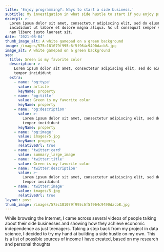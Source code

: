 ```yaml
---
title: 'Enjoy programming?: Ways to start a side business.'
subtitle: My investigation in what side hustle to start if you enjoy programming
excerpt: >-
  Lorem ipsum dolor sit amet, consectetur adipiscing elit, sed do eiusmod tempor
  incididunt ut labore et dolore magna aliqua. Ac ut consequat semper viverra
  nam libero justo laoreet sit.
date: '2021-08-04'
thumb_image_alt: A white gamepad on a green background
image: /images/575c181079f995c6f5f964c9490dacb8.jpg
image_alt: A white gamepad on a green background
seo:
  title: Green is my favorite color
  description: >-
    Lorem ipsum dolor sit amet, consectetur adipiscing elit, sed do eiusmod
    tempor incididunt
  extra:
    - name: 'og:type'
      value: article
      keyName: property
    - name: 'og:title'
      value: Green is my favorite color
      keyName: property
    - name: 'og:description'
      value: >-
        Lorem ipsum dolor sit amet, consectetur adipiscing elit, sed do eiusmod
        tempor incididunt
      keyName: property
    - name: 'og:image'
      value: images/5.jpg
      keyName: property
      relativeUrl: true
    - name: 'twitter:card'
      value: summary_large_image
    - name: 'twitter:title'
      value: Green is my favorite color
    - name: 'twitter:description'
      value: >-
        Lorem ipsum dolor sit amet, consectetur adipiscing elit, sed do eiusmod
        tempor incididunt
    - name: 'twitter:image'
      value: images/5.jpg
      relativeUrl: true
layout: post
thumb_image: /images/575c181079f995c6f5f964c9490dacb8.jpg
---
```

While browsing the Internet, I came across several videos of people talking about their side businesses and showing how they achieve economic independence as just teenagers. Taking a step back from my project in data science, I decided to try my hand at building a side hustle on my own. This is a list of possible sources of income I have created, based on my research and personal thoughts

